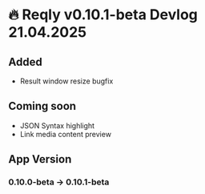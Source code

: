 # 🔥 Reqly v0.10.1-beta Devlog 21.04.2025

## Added

- Result window resize bugfix

## Coming soon

- JSON Syntax highlight
- Link media content preview

## App Version

### 0.10.0-beta -> 0.10.1-beta
